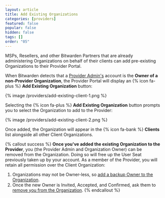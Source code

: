 ```yaml
---
layout: article
title: Add Existing Organizations
categories: [providers]
featured: false
popular: false
hidden: false
tags: []
order: "05"
---
```


MSPs, Resellers, and other Bitwarden Partners that are already administering Organizations on behalf of their clients can add pre-existing Organizations to their Provider Portal.

When Bitwarden detects that a [Provider Admin's](/provider-users/#provider-user-types) account is the **Owner of a non-Provider Organization**, the Provider Portal will display an {% icon fa-plus %} **Add Existing Organization** button:

{% image /providers/add-existing-client-1.png %}

Selecting the {% icon fa-plus %} **Add Existing Organization** button prompts you to select the Organization to add to the Provider:

{% image /providers/add-existing-client-2.png %}

Once added, the Organization will appear in the {% icon fa-bank %} **Clients** list alongside all other Client Organizations.

{% callout success %}
**Once you've added the existing Organization to the Provider**, you (the Provider Admin and Organization Owner) can be removed from the Organization. Doing so will free up the User Seat previously taken up by your account. As a member of the Provider, you will retain all permission over the Client Organization:

1. Organizations may not be Owner-less, so [add a backup Owner to the Organization](/managing-users/#invite).
2. Once the new Owner is Invited, Accepted, and Confirmed, ask them to [remove you from the Organization](/managing-users/#offboard-users).
{% endcallout %}
